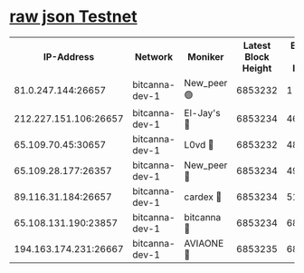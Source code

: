 [raw json Testnet](https://rpc-check.bcat.stavr.tech/bcat/rpc-bcat-result.json)
=


<table><tr><th>IP-Address</th><th>Network</th><th>Moniker</th><th>Latest Block Height</th><th>Earliest Block Height</th><th>Catching Up</th><th>Tx Index</th><th>Voting Power</th><th>Scan Time</th></tr><tr><td>81.0.247.144:26657</td><td>bitcanna-dev-1</td><td>New_peer 🟢</td><td>6853232</td><td>1</td><td>False</td><td>on</td><td>0</td><td>2024-03-13T00:17:35.373231994UTC</td></tr><tr><td>212.227.151.106:26657</td><td>bitcanna-dev-1</td><td>El-Jay's 🔴</td><td>6853234</td><td>4670391</td><td>False</td><td>on</td><td>2218364</td><td>2024-03-13T00:17:42.079568302UTC</td></tr><tr><td>65.109.70.45:30657</td><td>bitcanna-dev-1</td><td>L0vd 🔴</td><td>6853232</td><td>4828155</td><td>False</td><td>on</td><td>308120</td><td>2024-03-13T00:17:35.724389864UTC</td></tr><tr><td>65.109.28.177:26357</td><td>bitcanna-dev-1</td><td>New_peer 🔴</td><td>6853234</td><td>4952911</td><td>False</td><td>on</td><td>2237167</td><td>2024-03-13T00:17:42.719724407UTC</td></tr><tr><td>89.116.31.184:26657</td><td>bitcanna-dev-1</td><td>cardex 🔴</td><td>6853234</td><td>5185001</td><td>False</td><td>on</td><td>1</td><td>2024-03-13T00:17:42.403605339UTC</td></tr><tr><td>65.108.131.190:23857</td><td>bitcanna-dev-1</td><td>bitcanna 🔴</td><td>6853234</td><td>6849234</td><td>False</td><td>off</td><td>378646</td><td>2024-03-13T00:17:43.027423325UTC</td></tr><tr><td>194.163.174.231:26667</td><td>bitcanna-dev-1</td><td>AVIAONE 🔴</td><td>6853235</td><td>6852431</td><td>False</td><td>on</td><td>1949865</td><td>2024-03-13T00:17:51.458980901UTC</td></tr></table>